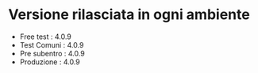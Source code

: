 # Versione rilasciata in ogni ambiente

- Free test : 4.0.9
- Test Comuni : 4.0.9
- Pre subentro : 4.0.9
- Produzione : 4.0.9
